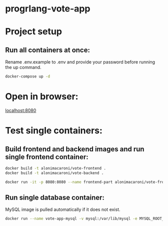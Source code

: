 # progrlang-vote-app

# Project setup

## Run all containers at once:

Rename .env.example to .env and provide your password before running the up command.

```bash
docker-compose up -d
```


# Open in browser:
[localhost:8080](http://localhost:8080/)


# Test single containers:

## Build frontend and backend images and run single frontend container:

```bash
docker build -t alonimacaroni/vote-frontend .
docker build -t alonimacaroni/vote-backend .
```

```bash
docker run -it -p 8080:8080 --name frontend-part alonimacaroni/vote-frontend
```

## Run single database container:
MySQL image is pulled automatically if it does not exist.

```bash
docker run --name vote-app-mysql -v mysql:/var/lib/mysql -e MYSQL_ROOT_PASSWORD=my-secret-pw -d mysql:8.0
```
